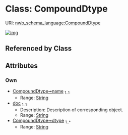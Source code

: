 
# Class: CompoundDtype




URI: [nwb_schema_language:CompoundDtype](https://w3id.org/p2p_ld/nwb-schema-language/CompoundDtype)


[![img](https://yuml.me/diagram/nofunky;dir:TB/class/[CompoundDtype&#124;name:string;doc:string;dtype:string%20%2B])](https://yuml.me/diagram/nofunky;dir:TB/class/[CompoundDtype&#124;name:string;doc:string;dtype:string%20%2B])

## Referenced by Class


## Attributes


### Own

 * [CompoundDtype➞name](CompoundDtype_name.md)  <sub>1..1</sub>
     * Range: [String](types/String.md)
 * [doc](doc.md)  <sub>1..1</sub>
     * Description: Description of corresponding object.
     * Range: [String](types/String.md)
 * [CompoundDtype➞dtype](CompoundDtype_dtype.md)  <sub>1..\*</sub>
     * Range: [String](types/String.md)
